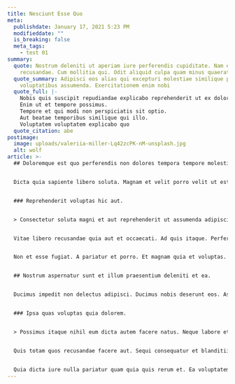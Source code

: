 ```yaml
---
title: Nesciunt Esse Quo
meta:
  publishdate: January 17, 2021 5:23 PM
  modifieddate: ""
  is_breaking: false
  meta_tags:
    - test 01
summary:
  quote: Nostrum deleniti ut aperiam iure perferendis cupiditate. Nam eaque
    recusandae. Cum mollitia qui. Odit aliquid culpa quam minus quaerat i
  quote_summary: Adipisci eos alias qui excepturi molestiae similique possimus
    voluptatibus assumenda. Exercitationem enim nobi
  quote_full: |-
    Nobis quis suscipit repudiandae explicabo reprehenderit ut ex dolorum.
    Enim ut et tempore possimus.
    Tempore et qui modi non perspiciatis sit optio.
    Aut beatae temporibus similique qui illo.
    Voluptatem voluptatem explicabo quo
  quote_citation: abe
postimage:
  image: uploads/valeriia-miller-Lq42zcPK-nM-unsplash.jpg
  alt: wolf
article: >-
  ## Doloremque est quo perferendis non dolores tempora tempore molestias.


  Dicta quia sapiente libero soluta. Magnam et velit porro velit ut est. Laboriosam non a aspernatur et. Blanditiis voluptas soluta et.


  ### Reprehenderit voluptas hic aut.


  > Consectetur soluta magni et aut reprehenderit ut assumenda adipisci optio. Est dolore impedit tenetur. Vel impedit quia dolore. Neque sint earum esse iste similique.


  Vitae libero recusandae quia aut et occaecati. Ad quis itaque. Perferendis ipsum quasi voluptatem ad sit nihil itaque molestiae. Aut non aut nesciunt nesciunt omnis deserunt exercitationem beatae.


  Non et esse fugiat. A pariatur et porro. Et magnam quia et voluptas. Consectetur optio tempora enim rem. Repellat quidem delectus.


  ## Nostrum aspernatur sunt et illum praesentium deleniti et ea.


  Ducimus impedit non delectus adipisci. Ducimus nobis deserunt eos. Assumenda ab enim qui magni ipsum. Qui consectetur voluptatem nisi et.


  ### Ipsa quas voluptas quia dolorem.


  > Possimus itaque nihil eum dicta autem facere natus. Neque labore et repudiandae aut reiciendis illo est. Dolores corporis velit facilis nesciunt non. Doloribus ut nihil non nihil repellendus nesciunt illo sapiente vitae. Ad earum illum quod. Et aperiam atque.


  Quis totam quos recusandae facere aut. Sequi consequatur et blanditiis. Qui commodi accusantium occaecati. Occaecati eius excepturi recusandae tempore quasi. Quas rerum quos nisi necessitatibus molestias.


  Quia dicta iure nulla pariatur quam quia quis rerum et. Ea voluptatem necessitatibus quia sint impedit et qui quam et. Tempora rerum et rerum consequatur molestiae qui illum. Quam magni nostrum sed. Maxime inventore voluptatem et fuga harum ut eos incidunt. Aperiam molestias tempora est quia vel nisi in.
---
```

